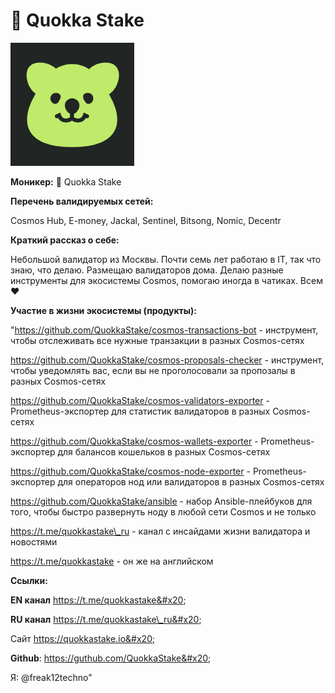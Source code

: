 # 🐹 Quokka Stake

<img src="../../.gitbook/assets/image (14).png" alt="" data-size="original">

**Моникер:** 🐹 Quokka Stake

**Перечень валидируемых сетей:**

Cosmos Hub, E-money, Jackal, Sentinel, Bitsong, Nomic, Decentr

**Краткий рассказ о себе:**

Небольшой валидатор из Москвы. Почти семь лет работаю в IT, так что знаю, что делаю. Размещаю валидаторов дома. Делаю разные инструменты для экосистемы Cosmos, помогаю иногда в чатиках. Всем ❤️

**Участие в жизни экосистемы (продукты):**

"https://github.com/QuokkaStake/cosmos-transactions-bot - инструмент, чтобы отслеживать все нужные транзакции в разных Cosmos-сетях

https://github.com/QuokkaStake/cosmos-proposals-checker - инструмент, чтобы уведомлять вас, если вы не проголосовали за пропозалы в разных Cosmos-сетях

https://github.com/QuokkaStake/cosmos-validators-exporter - Prometheus-экспортер для статистик валидаторов в разных Cosmos-сетях

https://github.com/QuokkaStake/cosmos-wallets-exporter - Prometheus-экспортер для балансов кошельков в разных Cosmos-сетях

https://github.com/QuokkaStake/cosmos-node-exporter - Prometheus-экспортер для операторов нод или валидаторов в разных Cosmos-сетях

https://github.com/QuokkaStake/ansible - набор Ansible-плейбуков для того, чтобы быстро развернуть ноду в любой сети Cosmos и не только

https://t.me/quokkastake\_ru - канал с инсайдами жизни валидатора и новостями

https://t.me/quokkastake - он же на английском

**Ссылки:**

**EN канал** https://t.me/quokkastake&#x20;

**RU канал** https://t.me/quokkastake\_ru&#x20;

Сайт https://quokkastake.io&#x20;

**Github**: https://guthub.com/QuokkaStake&#x20;

Я: @freak12techno"
